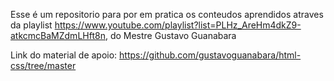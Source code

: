 Esse é um repositorio para por em pratica os conteudos aprendidos atraves da playlist https://www.youtube.com/playlist?list=PLHz_AreHm4dkZ9-atkcmcBaMZdmLHft8n, do Mestre Gustavo Guanabara

Link do material de apoio:
https://github.com/gustavoguanabara/html-css/tree/master